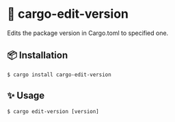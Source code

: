 # 📝 cargo-edit-version
Edits the package version in Cargo.toml to specified one.

## 📦 Installation
```console
$ cargo install cargo-edit-version
```

## ✨ Usage
```console
$ cargo edit-version [version]
```
